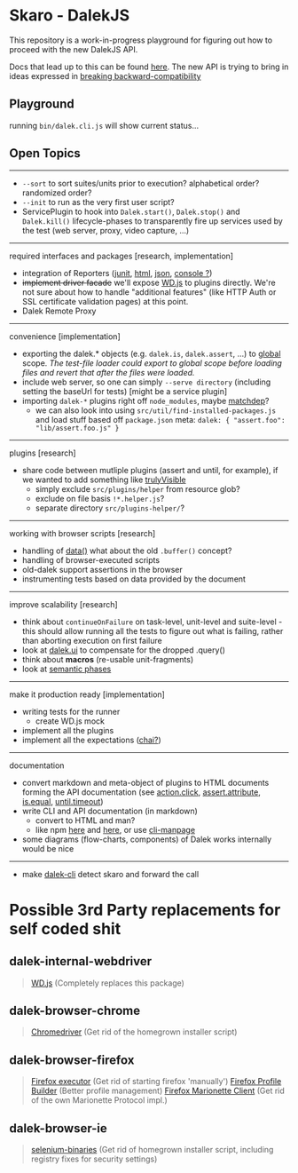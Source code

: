 # Skaro - DalekJS

This repository is a work-in-progress playground for figuring out how to proceed with the new DalekJS API. 

Docs that lead up to this can be found [here](https://github.com/rodneyrehm/dalek-api/). The new API is trying to bring in ideas expressed in [breaking backward-compatibility](https://github.com/rodneyrehm/dalek-api/blob/master/breaking-bc-api.md)

## Playground

running `bin/dalek.cli.js` will show current status…


## Open Topics

---

* `--sort` to sort suites/units prior to execution? alphabetical order? randomized order?
* `--init` to run as the very first user script?
* ServicePlugin to hook into `Dalek.start()`, `Dalek.stop()` and `Dalek.kill()` lifecycle-phases to transparently fire up services used by the test (web server, proxy, video capture, …)

---

required interfaces and packages [research, implementation]

* integration of Reporters ([junit](https://github.com/dalekjs/dalek-reporter-junit), [html](https://github.com/dalekjs/dalek-reporter-html), [json](https://github.com/dalekjs/dalek-reporter-json), [console ?](https://github.com/dalekjs/dalek-reporter-console))
* ~~implement driver facade~~ we'll expose [WD.js](https://github.com/admc/wd) to plugins directly. We're not sure about how to handle "additional features" (like HTTP Auth or SSL certificate validation pages) at this point.
* Dalek Remote Proxy

---

convenience [implementation]

* exporting the dalek.* objects (e.g. `dalek.is`, `dalek.assert`, …) to [global](http://nodejs.org/api/globals.html#globals_global) scope. *The test-file loader could export to global scope before loading files and revert that after the files were loaded.*
* include web server, so one can simply `--serve directory` (including setting the baseUrl for tests) [might be a service plugin]
* importing `dalek-*` plugins right off `node_modules`, maybe [matchdep](https://www.npmjs.org/package/matchdep)?
  * we can also look into using `src/util/find-installed-packages.js` and load stuff based off `package.json` meta: `dalek: { "assert.foo": "lib/assert.foo.js" }`

---

plugins [research]

* share code between mutliple plugins (assert and until, for example), if we wanted to add something like [trulyVisible](http://useallfive.com/thoughts/javascript-tool-detect-if-a-dom-element-is-truly-visible/)
  * simply exclude `src/plugins/helper` from resource glob?
  * exclude on file basis `!*.helper.js`?
  * separate directory `src/plugins-helper/`?

---

working with browser scripts [research]

* handling of [data()](https://github.com/dalekjs/dalek/blob/master/lib/dalek/actions.js#L1214) what about the old `.buffer()` concept?
* handling of browser-executed scripts
* old-dalek support assertions in the browser
* instrumenting tests based on data provided by the document

---

improve scalability [research]

* think about `continueOnFailure` on task-level, unit-level and suite-level - this should allow running all the tests to figure out what is failing, rather than aborting execution on first failure
* look at [dalek.ui](https://github.com/rodneyrehm/dalek-api/blob/master/breaking-bc-api.md#remembering-ui-elements) to compensate for the dropped .query()
* think about **macros** (re-usable unit-fragments)
* look at [semantic phases](https://github.com/rodneyrehm/dalek-api/blob/master/breaking-bc-api.md#semantic-phases)

---

make it production ready [implementation]

* writing tests for the runner
  * create WD.js mock
* implement all the plugins
* implement all the expectations ([chai?](http://chaijs.com/api/assert/))

---

documentation

* convert markdown and meta-object of plugins to HTML documents forming the API documentation (see [action.click](https://github.com/dalekjs/skaro/blob/master/src/plugins/action/action.click.js), [assert.attribute](https://github.com/dalekjs/skaro/blob/master/src/plugins/assert/assert.attribute.js), [is.equal](https://github.com/dalekjs/skaro/blob/master/src/plugins/is/is.equal.js), [until.timeout](https://github.com/dalekjs/skaro/blob/master/src/plugins/until/until.timeout.js))
* write CLI and API documentation (in markdown)
  * convert to HTML and man?
  * like npm [here](https://github.com/npm/npm/blob/master/Makefile#L11-L14) and [here](https://github.com/npm/npm/blob/master/Makefile#L97-L117), or use [cli-manpage](https://www.npmjs.org/package/cli-manpage)
* some diagrams (flow-charts, components) of Dalek works internally would be nice

---

* make [dalek-cli](https://github.com/dalekjs/dalek-cli) detect skaro and forward the call


# Possible 3rd Party replacements for self coded shit

## dalek-internal-webdriver
> [WD.js](https://github.com/admc/wd) (Completely replaces this package)

## dalek-browser-chrome
> [Chromedriver](https://www.npmjs.org/package/chromedriver) (Get rid of the homegrown installer script)

## dalek-browser-firefox
> [Firefox executor](https://github.com/mozilla-b2g/marionette-firefox-host) (Get rid of starting firefox 'manually')
> [Firefox Profile Builder](https://www.npmjs.org/package/marionette-profile-builder) (Better profile management)
> [Firefox Marionette Client](https://www.npmjs.org/package/marionette-client) (Get rid of the own Marionette Protocol impl.)

## dalek-browser-ie
> [selenium-binaries](https://www.npmjs.org/package/selenium-binaries) (Get rid of homegrown installer script, including registry fixes for security settings)